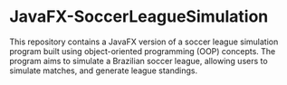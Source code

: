 # JavaFX-SoccerLeagueSimulation
 This repository contains a JavaFX version of a soccer league simulation program built using object-oriented programming (OOP) concepts. The program aims to simulate a Brazilian soccer league, allowing users to simulate matches, and generate league standings.

